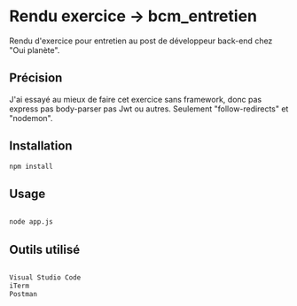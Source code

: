 # Rendu exercice -> bcm_entretien

Rendu d'exercice pour entretien au post de développeur back-end chez "Oui planète".

## Précision

J'ai essayé au mieux de faire cet exercice sans framework, donc pas express pas body-parser pas Jwt ou autres.
Seulement "follow-redirects" et "nodemon".

## Installation

```bash
npm install
```


## Usage

```python

node app.js

```

## Outils utilisé

```python

Visual Studio Code
iTerm
Postman

```

